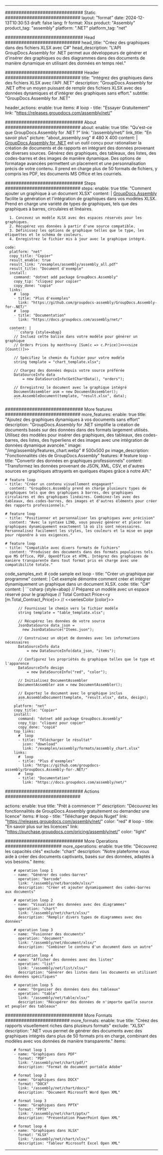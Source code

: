 



---
############################# Static ############################
layout: "format"
date:  2024-12-13T10:30:53
draft: false
lang: fr
format: Xlsx
product: "Assembly"
product_tag: "assembly"
platform: ".NET"
platform_tag: "net"

############################# Head ############################
head_title: "Créez des graphiques dans des fichiers XLSX avec C#"
head_description: "L'API GroupDocs.Assembly for .NET permet aux développeurs de générer et d'insérer des graphiques ou des diagrammes dans des documents de manière dynamique en utilisant des données en temps réel."

############################# Header ############################
title: "Intégrez des graphiques dans des fichiers XLSX avec l'API .NET" 
description: "GroupDocs.Assembly for .NET offre un moyen puissant de remplir des fichiers XLSX avec des données dynamiques et d'intégrer des graphiques sans effort."
subtitle: "GroupDocs.Assembly for .NET" 

header_actions:
  enable: true
  items:
    #  loop
    - title: "Essayer Gratuitement"
      link: "https://releases.groupdocs.com/assembly/net/"
      
############################# About ############################
about:
    enable: true
    title: "Qu'est-ce que GroupDocs.Assembly for .NET ?"
    link: "/assembly/net/"
    link_title: "En savoir plus"
    picture: "about_assembly.svg" # 480 X 400
    content: |
       [GroupDocs.Assembly for .NET](/assembly/net/) est un outil conçu pour rationaliser la création de documents et de rapports en intégrant des données provenant de diverses sources. Générez des graphiques, des tableaux, des listes, des codes-barres et des images de manière dynamique. Des options de formatage avancées permettent un placement et une personnalisation précis de votre contenu. Il prend en charge plus de 50 formats de fichiers, y compris les PDF, les documents MS Office et les courriels.

############################# Steps ############################
steps:
    enable: true
    title: "Comment ajouter un graphique à un document XLSX"
    content: |
      [GroupDocs.Assembly](/assembly/net/) facilite la génération et l'intégration de graphiques dans vos modèles XLSX. Prend en charge une variété de types de graphiques, tels que des graphiques à barres, circulaires et linéaires.
      
      1. Concevez un modèle XLSX avec des espaces réservés pour les graphiques.
      2. Récupérez vos données à partir d'une source compatible.
      3. Définissez les options de graphique telles que le type, les étiquettes et le schéma de couleurs.
      4. Enregistrez le fichier mis à jour avec le graphique intégré.
   
    code:
      platform: "net"
      copy_title: "Copier"
      result_enable: true
      result_link: "/examples/assembly/assembly_all.pdf"
      result_title: "Document d'exemple"
      install:
        command: "dotnet add package GroupDocs.Assembly"
        copy_tip: "cliquez pour copier"
        copy_done: "copié"
      links:
        #  loop
        - title: "Plus d'exemples"
          link: "https://github.com/groupdocs-assembly/GroupDocs.Assembly-for-.NET/"
        #  loop
        - title: "Documentation"
          link: "https://docs.groupdocs.com/assembly/net/"
          
      content: |
        ```csharp {style=abap}
        // Incluez cette balise dans votre modèle pour générer un graphique
        // Orders Prices by months<<y [Sum(c => c.Price)]>><<size [Count()]>>

        // Spécifiez le chemin du fichier pour votre modèle
        string template = "chart_template.xlsx";

        // Chargez des données depuis votre source préférée
        DataSourceInfo data 
            = new DataSourceInfo(GetChartData(), "orders");

        // Enregistrez le document avec le graphique intégré
        DocumentAssembler asm = new DocumentAssembler();
        asm.AssembleDocument(template, "result.xlsx", data);
        ```            

############################# More features ############################
more_features:
  enable: true
  title: "Ajoutez des graphiques dynamiques à vos documents sans effort"
  description: "GroupDocs.Assembly for .NET simplifie la création de documents basés sur des données dans des formats largement utilisés. Utilisez des modèles pour insérer des graphiques, des tableaux, des codes-barres, des listes, des hyperliens et des images avec une intégration de données dynamique avancée."
  image: "/img/assembly/features_chart.webp" # 500x500 px
  image_description: "Fonctionnalités clés de GroupDocs.Assembly"
  features:
    # feature loop
    - title: "Convertir des données en graphiques professionnels"
      content: "Transformez les données provenant de JSON, XML, CSV, et d'autres sources en graphiques attrayants en quelques étapes grâce à notre API."

    # feature loop
    - title: "Créer un contenu visuellement engageant"
      content: "GroupDocs.Assembly prend en charge plusieurs types de graphiques tels que des graphiques à barres, des graphiques circulaires et des graphiques linéaires. Combinez-les avec des tableaux, des codes-barres, des images et d'autres éléments pour créer des rapports professionnels."

    # feature loop
    - title: "Positionner et personnaliser les graphiques avec précision"
      content: "Avec la syntaxe LINQ, vous pouvez générer et placer les graphiques dynamiquement exactement là où ils sont nécessaires. Personnalisez facilement les styles, les couleurs et la mise en page pour répondre à vos exigences."

    # feature loop
    - title: "Compatible avec divers formats de fichiers"
      content: "Produisez des documents dans des formats populaires tels que MS Office, PDF, OpenOffice et HTML. Intégrez des graphiques de manière transparente dans tout format pris en charge avec une compatibilité totale."
      
  code_samples_ext:
    # code sample ext loop
    - title: "Créer un graphique par programme"
      content: |
        Cet exemple démontre comment créer et intégrer dynamiquement un graphique dans un document XLSX.
      code:
        title: "C#"
        content: |
          ```csharp {style=abap}
          // Préparez un modèle avec un espace réservé pour le graphique
          // Total Contract Price<<y [m.Total_Contract_Price]>>
          // <<seriesColor [color]>>

          // Fournissez le chemin vers le fichier modèle
          string template = "table_template.xlsx";

          // Récupérez les données de votre source
          JsonDataSource data_json = 
            new JsonDataSource("Items.json");

          // Construisez un objet de données avec les informations nécessaires
          DataSourceInfo data 
              = new DataSourceInfo(data_json, "items");

          // Configurez les propriétés du graphique telles que le type et l'apparence
          DataSourceInfo design 
              = new DataSourceInfo("red", "color");

          // Initialisez DocumentAssembler
          DocumentAssembler asm = new DocumentAssembler();

          // Exportez le document avec le graphique inclus
          asm.AssembleDocument(template, "result.xlsx", data, design);
          ```
        platform: "net"
        copy_title: "Copier"
        install:
          command: "dotnet add package GroupDocs.Assembly"
          copy_tip: "cliquez pour copier"
          copy_done: "copié"
        top_links:
          #  loop
          - title: "Télécharger le résultat"
            icon: "download"
            link: "/examples/assembly/formats/assembly_chart.xlsx"
        links:
          #  loop
          - title: "Plus d'exemples"
            link: "https://github.com/groupdocs-assembly/GroupDocs.Assembly-for-.NET/"
          #  loop
          - title: "Documentation"
            link: "https://docs.groupdocs.com/assembly/net/"
            

            


############################# Actions ############################

actions:
  enable: true
  title: "Prêt à commencer ?"
  description: "Découvrez les fonctionnalités de GroupDocs.Assembly gratuitement ou demandez une licence"
  items:
    #  loop
    - title: "Télécharger depuis Nuget"
      link: "https://releases.groupdocs.com/assembly/net/"
      color: "red"
        #  loop
    - title: "En savoir plus sur les licences"
      link: "https://purchase.groupdocs.com/pricing/assembly/net/"
      color: "light"


############################# More Operations #####################
more_operations:
    enable: true
    title: "Découvrez les capacités clés"
    exclude: "chart"
    description: "Notre plateforme vous aide à créer des documents captivants, basés sur des données, adaptés à vos besoins."
    items: 
          
        # operation loop 1
        - name: "Générer des codes-barres"
          operation: "barcode"
          link: "/assembly/net/barcode/xlsx/"
          description: "Créer et ajouter dynamiquement des codes-barres aux documents"

        # operation loop 2
        - name: "Visualiser des données avec des diagrammes"
          operation: "chart"
          link: "/assembly/net/chart/xlsx/"
          description: "Remplir divers types de diagrammes avec des données"

        # operation loop 3
        - name: "Fusionner des documents"
          operation: "document"
          link: "/assembly/net/document/xlsx/"
          description: "Combiner le contenu d'un document dans un autre"

        # operation loop 4
        - name: "Afficher des données avec des listes"
          operation: "list"
          link: "/assembly/net/list/xlsx/"
          description: "Générer des listes dans les documents en utilisant des données spécifiques"

        # operation loop 5
        - name: "Organiser des données dans des tableaux"
          operation: "table"
          link: "/assembly/net/table/xlsx/"
          description: "Récupérer des données de n'importe quelle source et peupler des tableaux"
         
          
############################# More Formats ########################
more_formats:
    enable: true
    title: "Créez des rapports visuellement riches dans plusieurs formats"
    exclude: "XLSX"
    description: ".NET vous permet de générer des documents avec des graphiques intégrés dans plus de 50 formats pris en charge, combinant des modèles avec vos données de manière transparente."
    items: 
          
        # format loop 1
        - name: "Graphiques dans PDF"
          format: "PDF"
          link: "/assembly/net/chart/pdf/"
          description: "Format de document portable Adobe"
          
        # format loop 2
        - name: "Graphiques dans DOCX"
          format: "DOCX"
          link: "/assembly/net/chart/docx/"
          description: "Document Microsoft Word Open XML"
          
        # format loop 3
        - name: "Graphiques dans PPTX"
          format: "PPTX"
          link: "/assembly/net/chart/pptx/"
          description: "Présentation PowerPoint Open XML"
          
        # format loop 4
        - name: "Graphiques dans XLSX"
          format: "XLSX"
          link: "/assembly/net/chart/xlsx/"
          description: "Tableur Microsoft Excel Open XML"


          

---